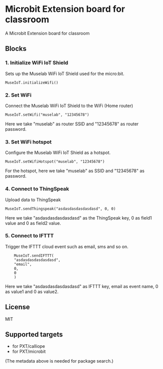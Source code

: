 # Microbit Extension board for classroom

A Microbit Extension board for classroom

## Blocks

### 1. Initialize WiFi IoT Shield

Sets up the Muselab WiFi IoT Shield used for the micro:bit.

```blocks
MuseIoT.initializeWifi()
```

### 2. Set WiFi

Connect the Muselab WiFi IoT Shield to the WiFi (Home router)

```blocks
MuseIoT.setWifi("muselab", "12345678")
```

Here we take "muselab" as router SSID and "12345678" as router password.


### 3. Set WiFi hotspot

Configure the Muselab WiFi IoT Shield as a hotspot.

```blocks
MuseIoT.setWifiHotspot("muselab", "12345678")
```

For the hotspot, here we take "muselab" as SSID and "12345678" as password.


### 4. Connect to ThingSpeak

Upload data to ThingSpeak

```blocks
MuseIoT.sendThingspeak("asdasdasdasdasdasd", 0, 0)
```

Here we take "asdasdasdasdasdasd" as the ThingSpeak key, 0 as field1 value and 0 as field2 value.


### 5. Connect to IFTTT

Trigger the IFTTT cloud event such as email, sms and so on.

```blocks
    MuseIoT.sendIFTTT(
    "asdasdasdasdasdasd",
    "email",
    0,
    0
    )
```

Here we take "asdasdasdasdasdasd" as IFTTT key, email as event name, 0 as value1 and 0 as value2.

## License

MIT

## Supported targets

* for PXT/calliope
* for PXT/microbit

(The metadata above is needed for package search.)


